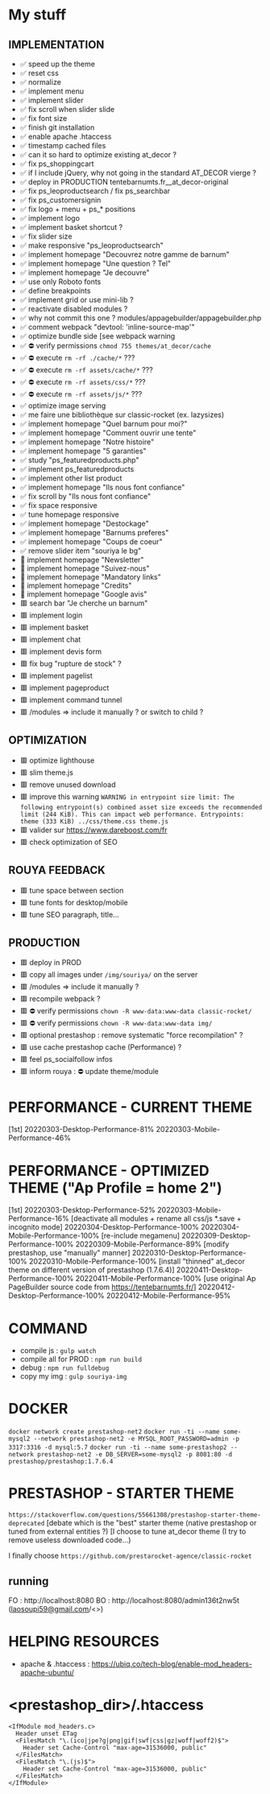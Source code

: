 # My stuff

## IMPLEMENTATION

- ✅ speed up the theme
- ✅ reset css
- ✅ normalize
- ✅ implement menu
- ✅ implement slider
- ✅ fix scroll when slider slide
- ✅ fix font size
- ✅ finish git installation
- ✅ enable apache .htaccess
- ✅ timestamp cached files
- ✅ can it so hard to optimize existing at_decor ?
- ✅ fix ps_shoppingcart
- ✅ if I include jQuery, why not going in the standard AT_DECOR vierge ?
- ✅ deploy in PRODUCTION tentebarnumts.fr__at_decor-original
- ✅ fix ps_leoproductsearch / fix ps_searchbar
- ✅ fix ps_customersignin
- ✅ fix logo + menu + ps_* positions
- ✅ implement logo
- ✅ implement basket shortcut ?
- ✅ fix slider size
- ✅ make responsive "ps_leoproductsearch"
- ✅ implement homepage "Decouvrez notre gamme de barnum"
- ✅ implement homepage "Une question ? Tel"
- ✅ implement homepage "Je decouvre"
- ✅ use only Roboto fonts
- ✅ define breakpoints
- ✅ implement grid or use mini-lib ?
- ✅ reactivate disabled modules ?
- ✅ why not commit this one ? modules/appagebuilder/appagebuilder.php
- ✅ comment webpack "devtool: 'inline-source-map'"
- ✅ optimize bundle side [see webpack warning
- ✅ ⛔️ verify permissions `chmod 755 themes/at_decor/cache`
- ✅ ⛔️ execute `rm -rf ./cache/*` ???
- ✅ ⛔️ execute `rm -rf assets/cache/*` ???
- ✅ ⛔️ execute `rm -rf assets/css/*` ???
- ✅ ⛔️ execute `rm -rf assets/js/*` ???
- ✅ optimize image serving
- ✅ me faire une bibliothèque sur classic-rocket (ex. lazysizes)
- ✅ implement homepage "Quel barnum pour moi?"
- ✅ implement homepage "Comment ouvrir une tente"
- ✅ implement homepage "Notre histoire"
- ✅ implement homepage "5 garanties"
- ✅ study "ps_featuredproducts.php"
- ✅ implement ps_featuredproducts
- ✅ implement other list product
- ✅ implement homepage "Ils nous font confiance"
- ✅ fix scroll by "Ils nous font confiance"
- ✅ fix space responsive
- ✅ tune homepage responsive
- ✅ implement homepage "Destockage"
- ✅ implement homepage "Barnums preferes"
- ✅ implement homepage "Coups de coeur"
- ✅ remove slider item "souriya le bg"
- 👊 implement homepage "Newsletter"
- 👊 implement homepage "Suivez-nous"
- 👊 implement homepage "Mandatory links"
- 👊 implement homepage "Credits"
- 👊 implement homepage "Google avis"
- 🟥 search bar "Je cherche un barnum"
- 🟥 implement login
- 🟥 implement basket
- 🟥 implement chat
- 🟥 implement devis form
- 🟥 fix bug "rupture de stock" ?
- 🟥 implement pagelist
- 🟥 implement pageproduct
- 🟥 implement command tunnel
- 🟥 /modules => include it manually ? or switch to child ?

## OPTIMIZATION
- 🟥 optimize lighthouse
- 🟥 slim theme.js
- 🟥 remove unused download
- 🟥 improve this warning `WARNING in entrypoint size limit: The following entrypoint(s) combined asset size exceeds the recommended limit (244 KiB). This can impact web performance.
Entrypoints:
  theme (333 KiB)
      ../css/theme.css
      theme.js`
- 🟥 valider sur https://www.dareboost.com/fr
- 🟥 check optimization of SEO

## ROUYA FEEDBACK
- 🟥 tune space between section
- 🟥 tune fonts for desktop/mobile
- 🟥 tune SEO paragraph, title...

## PRODUCTION
- 🟥 deploy in PROD
- 🟥 copy all images under `/img/souriya/` on the server
- 🟥 /modules => include it manually ?
- 🟥 recompile webpack ?
- 🟥 ⛔️ verify permissions `chown -R www-data:www-data classic-rocket/`
- 🟥 ⛔️ verify permissions `chown -R www-data:www-data img/`
- 🟥 optional prestashop : remove systematic "force recompilation" ?
- 🟥 use cache prestashop cache (Performance) ?
- 🟥 feel ps_socialfollow infos
- 🟥 inform rouya : ⛔️ update theme/module

# PERFORMANCE - CURRENT THEME
[1st]
20220303-Desktop-Performance-81%
20220303-Mobile-Performance-46%

# PERFORMANCE - OPTIMIZED THEME ("Ap Profile = home 2")
[1st]
20220303-Desktop-Performance-52%
20220303-Mobile-Performance-16%
[deactivate all modules + rename all css/js *.save + incognito mode]
20220304-Desktop-Performance-100%
20220304-Mobile-Performance-100%
[re-include megamenu]
20220309-Desktop-Performance-100%
20220309-Mobile-Performance-89%
[modify prestashop, use "manually" manner]
20220310-Desktop-Performance-100%
20220310-Mobile-Performance-100%
[install "thinned" at_decor theme on different version of prestashop (1.7.6.4)]
20220411-Desktop-Performance-100%
20220411-Mobile-Performance-100%
[use original Ap PageBuilder source code from https://tentebarnumts.fr/]
20220412-Desktop-Performance-100%
20220412-Mobile-Performance-95%

# COMMAND

- compile js : `gulp watch`
- compile all for PROD : `npm run build`
- debug : `npm run fulldebug`
- copy my img : `gulp souriya-img`

# DOCKER

`docker network create prestashop-net2`
`docker run -ti --name some-mysql2 --network prestashop-net2 -e MYSQL_ROOT_PASSWORD=admin -p 3317:3316 -d mysql:5.7`
`docker run -ti --name some-prestashop2 --network prestashop-net2 -e DB_SERVER=some-mysql2 -p 8081:80 -d prestashop/prestashop:1.7.6.4`

# PRESTASHOP - STARTER THEME

`https://stackoverflow.com/questions/55661308/prestashop-starter-theme-deprecated`
[debate which is the "best" starter theme (native prestashop or tuned from external entities ?)
[I choose to tune at_decor theme (I try to remove useless downloaded code...)

I finally choose `https://github.com/prestarocket-agence/classic-rocket`

## running
FO : http://localhost:8080
BO : http://localhost:8080/admin136t2nw5t
(laosoupi59@gmail.com/<>)

# HELPING RESOURCES

- apache & .htaccess : https://ubiq.co/tech-blog/enable-mod_headers-apache-ubuntu/

# <prestashop_dir>/.htaccess

```
<IfModule mod_headers.c>
  Header unset ETag
  <FilesMatch "\.(ico|jpe?g|png|gif|swf|css|gz|woff|woff2)$">
    Header set Cache-Control "max-age=31536000, public"
  </FilesMatch>
  <FilesMatch "\.(js)$">
    Header set Cache-Control "max-age=31536000, public"
  </FilesMatch>
</IfModule>
```